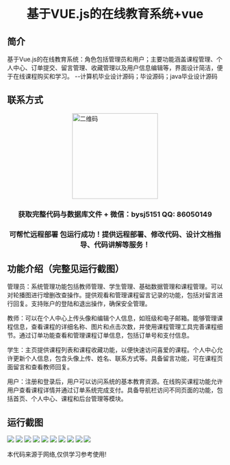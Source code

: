 <p><h1 align="center">基于VUE.js的在线教育系统+vue</h1></p>

## 简介
基于Vue.js的在线教育系统：角色包括管理员和用户；主要功能涵盖课程管理、个人中心、订单提交、留言管理、收藏管理以及用户信息编辑等，界面设计简洁，便于在线课程购买和学习。    --计算机毕业设计源码；毕设源码；java毕业设计源码


## 联系方式
<img src="https://bs-1329754181.cos.ap-shanghai.myqcloud.com/wx.jpg" alt="二维码" style="display: block; margin: 0 auto;" width="200px">
<p><h3 align="center">获取完整代码与数据库文件 + 微信：bysj5151 QQ: 86050149</h3></p>
<p><h3 align="center">可帮忙远程部署 包运行成功！提供远程部署、修改代码、设计文档指导、代码讲解等服务！</h3></p>

## 功能介绍（完整见运行截图）
管理员：系统管理功能包括教师管理、学生管理、基础数据管理和课程管理。可以对轮播图进行增删改查操作。提供观看和管理课程留言记录的功能，包括对留言进行回复。支持账户的登陆和退出操作，确保安全管理。

教师：可以在个人中心上传头像和编辑个人信息，如班级和电子邮箱。能够管理课程信息，查看课程的详细名称、图片和点击次数，并使用课程管理工具完善课程细节。通过订单功能查看和管理课程订单信息，包括订单号和支付信息。

学生：主页提供课程列表和课程收藏功能，以便快速访问喜爱的课程。个人中心允许更新个人信息，包含头像上传、姓名、联系方式等。具备留言功能，可在课程页面留言和查看教师回复。

用户：注册和登录后，用户可以访问系统的基本教育资源。在线购买课程功能允许用户查看课程详情并通过订单系统完成支付。具备导航栏访问不同页面的功能，包括首页、个人中心、课程和后台管理等模块。


## 运行截图
![](https://bs-1329754181.cos.ap-shanghai.myqcloud.com/ssm/OnlineEducationSystem/img/001.jpg)
![](https://bs-1329754181.cos.ap-shanghai.myqcloud.com/ssm/OnlineEducationSystem/img/002.jpg)
![](https://bs-1329754181.cos.ap-shanghai.myqcloud.com/ssm/OnlineEducationSystem/img/003.jpg)
![](https://bs-1329754181.cos.ap-shanghai.myqcloud.com/ssm/OnlineEducationSystem/img/004.jpg)
![](https://bs-1329754181.cos.ap-shanghai.myqcloud.com/ssm/OnlineEducationSystem/img/005.jpg)
![](https://bs-1329754181.cos.ap-shanghai.myqcloud.com/ssm/OnlineEducationSystem/img/006.jpg)
![](https://bs-1329754181.cos.ap-shanghai.myqcloud.com/ssm/OnlineEducationSystem/img/007.jpg)
![](https://bs-1329754181.cos.ap-shanghai.myqcloud.com/ssm/OnlineEducationSystem/img/008.jpg)
![](https://bs-1329754181.cos.ap-shanghai.myqcloud.com/ssm/OnlineEducationSystem/img/009.jpg)
![](https://bs-1329754181.cos.ap-shanghai.myqcloud.com/ssm/OnlineEducationSystem/img/010.jpg)

<p>本代码来源于网络,仅供学习参考使用!</p>
